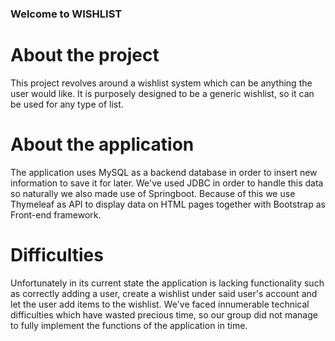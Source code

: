 ### Welcome to WISHLIST

# About the project

This project revolves around a wishlist system which can be anything the user would like. 
It is purposely designed to be a generic wishlist, so it can be used for any type of list.

# About the application

The application uses MySQL as a backend database in order to insert new information to save it for later.
We've used JDBC in order to handle this data so naturally we also made use of Springboot.
Because of this we use Thymeleaf as API to display data on HTML pages together with Bootstrap as Front-end framework.

# Difficulties

Unfortunately in its current state the application is lacking functionality such as correctly adding a user,
create a wishlist under said user's account and let the user add items to the wishlist. 
We've faced innumerable technical difficulties which have wasted precious time, 
so our group did not manage to fully implement the functions of the application in time.






